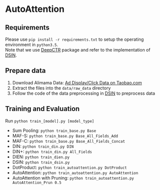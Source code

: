 # AutoAttention


## Requirements
Please use `pip install -r requirements.txt` to setup the operating environment in `python3.5`.  
Note that we use [DeepCTR](https://github.com/shenweichen/DeepCTR) package and refer to the implementation of [DSIN](https://github.com/shenweichen/DSIN).

## Prepare data

1. Download Alimama Data: [Ad Display/Click Data on Taobao.com](https://tianchi.aliyun.com/dataset/dataDetail?dataId=56)
2. Extract the files into the `data/raw_data` directory
3. Follow the code of the data preprocessing in [DSIN](https://github.com/shenweichen/DSIN) to preprocess data

## Training and Evaluation
Run `python train_[model].py [model_type]` 

- Sum Pooling: `python train_base.py Base`
- MAF-S: `python train_base.py Base_All_Fields_Add`
- MAF-C: `python train_base.py Base_All_Fields_Concat`
- DIN: `python train_din.py DIN`
- DIN+: `python train_din.py All_Fields`
- DIEN: `python train_dien.py`
- DSIN: `python train_dsin.py`
- DotProduct: `python train_autoattention.py DotProduct`
- AutoAttention: `python train_autoattention.py AutoAttention`
- AutoAttention with Pruning: `python train_autoattention.py AutoAttention_Prun 0.5`


